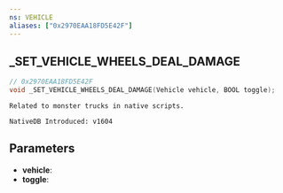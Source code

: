 ```yaml
---
ns: VEHICLE
aliases: ["0x2970EAA18FD5E42F"]
---
```

## _SET_VEHICLE_WHEELS_DEAL_DAMAGE

```c
// 0x2970EAA18FD5E42F
void _SET_VEHICLE_WHEELS_DEAL_DAMAGE(Vehicle vehicle, BOOL toggle);
```

```
Related to monster trucks in native scripts.
```

```
NativeDB Introduced: v1604
```

## Parameters
* **vehicle**:
* **toggle**:
